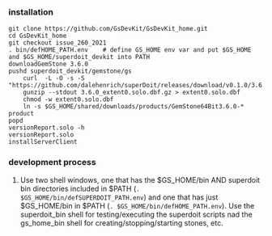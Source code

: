### installation
```
git clone https://github.com/GsDevKit/GsDevKit_home.git
cd GsDevKit_home
git checkout issue_260_2021
. bin/defHOME_PATH.env    # define GS_HOME env var and put $GS_HOME and $GS_HOME/superdoit_devkit into PATH
downloadGemStone 3.6.0
pushd superdoit_devkit/gemstone/gs
	curl  -L -O -s -S "https://github.com/dalehenrich/superDoit/releases/download/v0.1.0/3.6.0_extent0.solo.dbf.gz"
	gunzip --stdout 3.6.0_extent0.solo.dbf.gz > extent0.solo.dbf
	chmod -w extent0.solo.dbf
	ln -s $GS_HOME/shared/downloads/products/GemStone64Bit3.6.0-* product
popd
versionReport.solo -h
versionReport.solo
installServerClient
```
### development process
1. Use two shell windows, one that has the $GS_HOME/bin AND superdoit bin directories included in $PATH (`. $GS_HOME/bin/defSUPERDOIT_PATH.env`) and one that has just $GS_HOME/bin in $PATH (`. $GS_HOME/bin/defHOME_PATH.env`). Use the superdoit_bin shell for testing/executing the superdoit scripts nad the gs_home_bin shell for creating/stopping/starting stones, etc.

